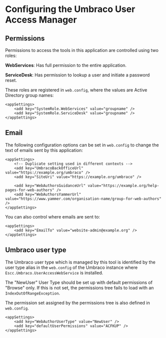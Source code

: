# Configuring the Umbraco User Access Manager 

## Permissions

Permissions to access the tools in this application are controlled using two roles:

**WebServices**: Has full permission to the entire application.

**ServiceDesk**: Has permission to lookup a user and initiate a password reset.

These roles are registered in `web.config`, where the values are Active Directory group names:

	<appSettings>
	    <add key="SystemRole.WebServices" value="groupname" />
	    <add key="SystemRole.ServiceDesk" value="groupname" />
	</appSettings>

## Email

The following configuration options can be set in `web.config` to change the text of emails sent by this application:

	<appSettings>
		<!-- Duplicate setting used in different contexts -->
	    <add key="UmbracoBackOfficeUrl" value="https://example.org/umbraco" />
	    <add key="SiteUri" value="https://example.org/umbraco" />

	    <add key="WebAuthorsGuidanceUrl" value="https://example.org/help-pages-for-web-authors" />
	    <add key="WebAuthorsYammerUrl" value="https://www.yammer.com/organisation-name/group-for-web-authors" />
	</appSettings>

You can also control where emails are sent to:

	<appSettings>
	    <add key="EmailTo" value="website-admin@example.org" />
	</appSettings>

## Umbraco user type

The Umbraco user type which is managed by this tool is identified by the user type alias in the `web.config` of the Umbraco instance where `Escc.Umbraco.UserAccessWebService` is installed.

The "NewUser" User Type should be set up with default permissions of "Browse" only. If this is not set, the permissions tree fails to load with an `IndexOutOfRangeException`.

The permission set assigned by the permissions tree is also defined in `web.config`.

	<appSettings>
    	<add key="WebAuthorUserType" value="NewUser" />
		<add key="defaultUserPermissions" value="ACFKUP" />
	</appSettings>

